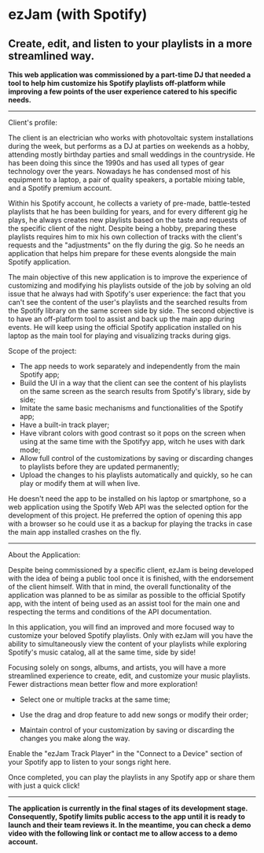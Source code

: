 # ezJam (with Spotify) 
## Create, edit, and listen to your playlists in a more streamlined way. 

**This web application was commissioned by a part-time DJ that needed a tool to help him customize his Spotify playlists off-platform while improving a few points of the user experience catered to his specific needs.**
______________________________________________________________________
Client's profile:

The client is an electrician who works with photovoltaic system installations during the week, but performs as a DJ at parties on weekends as a hobby, attending mostly birthday parties and small weddings in the countryside. He has been doing this since the 1990s and has used all types of gear technology over the years. Nowadays he has condensed most of his equipment to a laptop, a pair of quality speakers, a portable mixing table, and a Spotify premium account.

Within his Spotify account, he collects a variety of pre-made, battle-tested playlists that he has been building for years, and for every different gig he plays, he always creates new playlists based on the taste and requests of the specific client of the night. Despite being a hobby, preparing these playlists requires him to mix his own collection of tracks with the client's requests and the "adjustments" on the fly during the gig. So he needs an application that helps him prepare for these events alongside the main Spotify application.

The main objective of this new application is to improve the experience of customizing and modifying his playlists outside of the job by solving an old issue that he always had with Spotify's user experience: the fact that you can't see the content of the user's playlists and the searched results from the Spotify library on the same screen side by side. The second objective is to have an off-platform tool to assist and back up the main app during events. He will keep using the official Spotify application installed on his laptop as the main tool for playing and visualizing tracks during gigs.

Scope of the project:
* The app needs to work separately and independently from the main Spotify app;
* Build the UI in a way that the client can see the content of his playlists on the same screen as the search results from Spotify's library, side by side;
* Imitate the same basic mechanisms and functionalities of the Spotify app;
* Have a built-in track player;
* Have vibrant colors with good contrast so it pops on the screen when using at the same time with the Spotifyy app, witch he uses with dark mode;
* Allow full control of the customizations by saving or discarding changes to playlists before they are updated permanently;
* Upload the changes to his playlists automatically and quickly, so he can play or modify them at will when live.

He doesn't need the app to be installed on his laptop or smartphone, so a web application using the Spotify Web API was the selected option for the development of this project. He preferred the option of opening this app with a browser so he could use it as a backup for playing the tracks in case the main app installed crashes on the fly.

______________________________________________________________________
About the Application:

Despite being commissioned by a specific client, ezJam is being developed with the idea of being a public tool once it is finished, with the endorsement of the client himself. With that in mind, the overall functionality of the application was planned to be as similar as possible to the official Spotify app, with the intent of being used as an assist tool for the main one and respecting the terms and conditions of the API documentation.

In this application, you will find an improved and more focused way to customize your beloved Spotify playlists. Only with ezJam will you have the ability to simultaneously view the content of your playlists while exploring Spotify's music catalog, all at the same time, side by side!

Focusing solely on songs, albums, and artists, you will have a more streamlined experience to create, edit, and customize your music playlists. Fewer distractions mean better flow and more exploration!

* Select one or multiple tracks at the same time;

* Use the drag and drop feature to add new songs or modify their order;

* Maintain control of your customization by saving or discarding the changes you make along the way.

Enable the "ezJam Track Player" in the "Connect to a Device" section of your Spotify app to listen to your songs right here.

Once completed, you can play the playlists in any Spotify app or share them with just a quick click!

______________________________________________________________________

**The application is currently in the final stages of its development stage. Consequently, Spotify limits public access to the app until it is ready to launch and their team reviews it. In the meantime, you can check a demo video with the following link or contact me to allow access to a demo account.**
